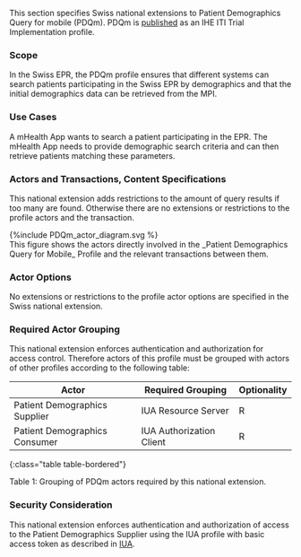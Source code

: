 This section specifies Swiss national extensions to Patient Demographics Query for mobile (PDQm). PDQm is [published](https://profiles.ihe.net/ITI/PDQm/index.html) as an IHE ITI Trial Implementation profile.

###	Scope  
In the Swiss EPR, the PDQm profile ensures that different systems can search patients participating in the Swiss EPR by demographics and that the initial demographics data can be retrieved from the MPI. 

###	Use Cases  
A mHealth App wants to search a patient participating in the EPR. The mHealth App needs to provide demographic search criteria and can then retrieve patients matching these parameters.

###	Actors and Transactions, Content Specifications  
This national extension adds restrictions to the amount of query results if too many are found. Otherwise there are no extensions or restrictions to the profile actors and the transaction. 

<div>
{%include PDQm_actor_diagram.svg %}
</div>
This figure shows the actors directly involved in the _Patient Demographics Query for Mobile_ Profile and the 
relevant transactions between them.

### Actor Options  
No extensions or restrictions to the profile actor options are specified in the Swiss national extension. 

### Required Actor Grouping  
This national extension enforces authentication and authorization for access control. Therefore actors of this profile must be grouped with actors of other profiles according to the following table: 

| Actor                                         | Required Grouping         | Optionality |
|-----------------------------------------------|---------------------------|-------------|
| Patient Demographics Supplier                 | IUA Resource Server       | R           |
| Patient Demographics Consumer                 | IUA Authorization Client  | R           |
{:class="table table-bordered"}

<figcaption ID="1">Table 1: Grouping of PDQm actors required by this national extension. </figcaption>

###	Security Consideration
This national extension enforces authentication and authorization of access to the Patient Demographics Supplier using the IUA profile with basic access token as described in [IUA](iti-71.html).
